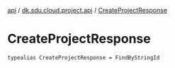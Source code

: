 [api](../index.md) / [dk.sdu.cloud.project.api](index.md) / [CreateProjectResponse](./-create-project-response.md)

# CreateProjectResponse

`typealias CreateProjectResponse = FindByStringId`